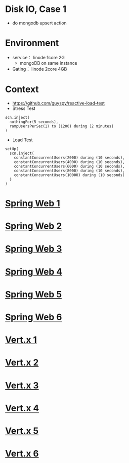 # Disk IO, Case 1
* do mongodb upsert action

# Environment
* service： linode 1core 2G 
  * mongoDB on same instance
* Gating： linode 2core 4GB

# Context
* https://github.com/guyspy/reactive-load-test
* Stress Test
```
scn.inject(
  nothingFor(5 seconds),
  rampUsersPerSec(1) to (1200) during (2 minutes)
)
```
* Load Test
```
setUp(
  scn.inject(
    constantConcurrentUsers(2000) during (10 seconds),
    constantConcurrentUsers(4000) during (10 seconds),
    constantConcurrentUsers(6000) during (10 seconds),
    constantConcurrentUsers(8000) during (10 seconds),
    constantConcurrentUsers(10000) during (10 seconds)
  )
)
```

# [Spring Web 1](https://b2etw.github.io/reactive-coroutine-performance-test/disk/case1/spring_boot_1/index.html)
# [Spring Web 2](https://b2etw.github.io/reactive-coroutine-performance-test/disk/case1/spring_boot_2/index.html)
# [Spring Web 3](https://b2etw.github.io/reactive-coroutine-performance-test/disk/case1/spring_boot_3/index.html)
# [Spring Web 4](https://b2etw.github.io/reactive-coroutine-performance-test/disk/case1/spring_boot_4/index.html)
# [Spring Web 5](https://b2etw.github.io/reactive-coroutine-performance-test/disk/case1/spring_boot_5/index.html)
# [Spring Web 6](https://b2etw.github.io/reactive-coroutine-performance-test/disk/case1/spring_boot_6/index.html)
# [Vert.x 1](https://b2etw.github.io/reactive-coroutine-performance-test/disk/case1/vertx_1/index.html)
# [Vert.x 2](https://b2etw.github.io/reactive-coroutine-performance-test/disk/case1/vertx_2/index.html)
# [Vert.x 3](https://b2etw.github.io/reactive-coroutine-performance-test/disk/case1/vertx_3/index.html)
# [Vert.x 4](https://b2etw.github.io/reactive-coroutine-performance-test/disk/case1/vertx_4/index.html)
# [Vert.x 5](https://b2etw.github.io/reactive-coroutine-performance-test/disk/case1/vertx_5/index.html)
# [Vert.x 6](https://b2etw.github.io/reactive-coroutine-performance-test/disk/case1/vertx_6/index.html)
